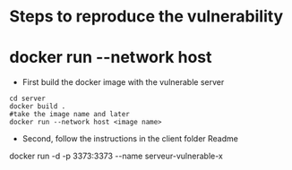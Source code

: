 # Steps to reproduce the vulnerability
# docker run --network host

- First build the docker image with the vulnerable server
```
cd server
docker build .
#take the image name and later
docker run --network host <image name>
```

- Second, follow the instructions in the client folder Readme

docker run -d -p 3373:3373 --name serveur-vulnerable-x <image-name>
